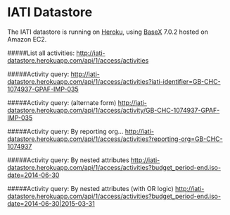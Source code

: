 IATI Datastore
==============

The IATI datastore is running on [Heroku](http://heroku.com), using [BaseX](http://basex.org) 7.0.2 hosted on Amazon EC2.

#####List all activities:
http://iati-datastore.herokuapp.com/api/1/access/activities

#####Activity query:
http://iati-datastore.herokuapp.com/api/1/access/activities?iati-identifier=GB-CHC-1074937-GPAF-IMP-035

#####Activity query: (alternate form)
http://iati-datastore.herokuapp.com/api/1/access/activity/GB-CHC-1074937-GPAF-IMP-035

#####Activity query: By reporting org...
http://iati-datastore.herokuapp.com/api/1/access/activities?reporting-org=GB-CHC-1074937

#####Activity query: By nested attributes
http://iati-datastore.herokuapp.com/api/1/access/activities?budget_period-end.iso-date=2014-06-30

#####Activity query: By nested attributes (with OR logic)
http://iati-datastore.herokuapp.com/api/1/access/activities?budget_period-end.iso-date=2014-06-30|2015-03-31

